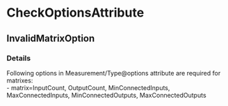 ﻿---  
uid: Validator_2_31_6  
---

# CheckOptionsAttribute

## InvalidMatrixOption

### Details

Following options in Measurement\/Type@options attribute are required for matrixes:  
 \- matrix\=InputCount, OutputCount, MinConnectedInputs, MaxConnectedInputs, MinConnectedOutputs, MaxConnectedOutputs
